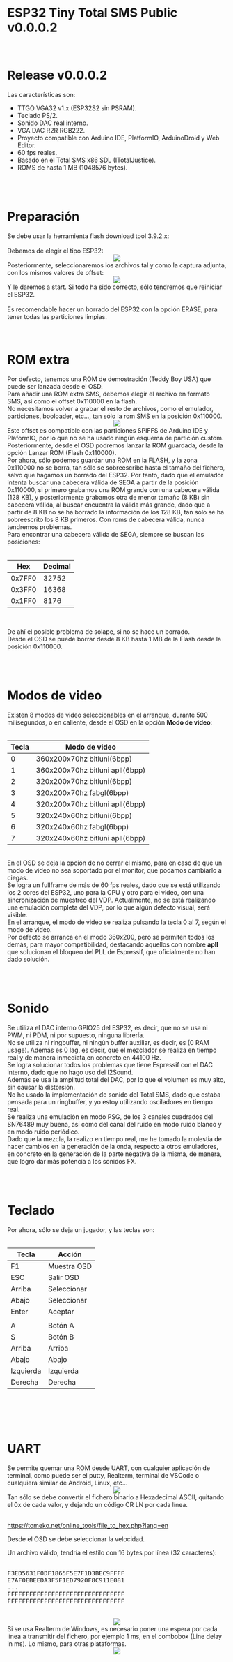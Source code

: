 # ESP32 Tiny Total SMS Public v0.0.0.2
<br>
<h1>Release v0.0.0.2</h1>
Las características son:
<ul>
 <li>TTGO VGA32 v1.x (ESP32S2 sin PSRAM).</li>
 <li>Teclado PS/2.</li>
 <li>Sonido DAC real interno.</li>
 <li>VGA DAC R2R RGB222.</li>
 <li>Proyecto compatible con Arduino IDE, PlatformIO, ArduinoDroid y Web Editor.</li>
 <li>60 fps reales.</li>
 <li>Basado en el Total SMS x86 SDL (ITotalJustice).</li>
 <li>ROMS de hasta 1 MB (1048576 bytes).</li>
</ul>


<br><br>
<h1>Preparación</h1>
Se debe usar la herramienta flash download tool 3.9.2.x:<br><br>
Debemos de elegir el tipo ESP32:
<center><img src='https://raw.githubusercontent.com/rpsubc8/ESP32TinyTotalSMSPublic/main/preview/flash00.gif'></center>
Posteriormente, seleccionaremos los archivos tal y como la captura adjunta, con los mismos valores de offset:
<center><img src='https://raw.githubusercontent.com/rpsubc8/ESP32TinyTotalSMSPublic/main/preview/flash01.gif'></center>
Y le daremos a start. Si todo ha sido correcto, sólo tendremos que reiniciar el ESP32. 
<br><br>
Es recomendable hacer un borrado del ESP32 con la opción ERASE, para tener todas las particiones limpias.<br>
<br><br>


<h1>ROM extra</h1>
Por defecto, tenemos una ROM de demostración (Teddy Boy USA) que puede ser lanzada desde el OSD.<br>
Para añadir una ROM extra SMS, debemos elegir el archivo en formato SMS, así como el offset 0x110000 en la flash.<br>
No necesitamos volver a grabar el resto de archivos, como el emulador, particiones, booloader, etc..., tan sólo la rom SMS en la posición 0x110000.
<center><img src='https://raw.githubusercontent.com/rpsubc8/ESP32TinyTotalSMSPublic/main/preview/extrom.gif'></center>
Este offset es compatible con las particiones SPIFFS de Arduino IDE y PlaformIO, por lo que no se ha usado ningún esquema de partición custom.
Posteriormente, desde el OSD podremos lanzar la ROM guardada, desde la opción Lanzar ROM (Flash 0x110000).<br>
Por ahora, sólo podemos guardar una ROM en la FLASH, y la zona 0x110000 no se borra, tan sólo se sobreescribe hasta el tamaño del fichero, salvo que hagamos un borrado del ESP32. Por tanto, dado que el emulador intenta buscar una cabecera válida de SEGA a partir de la posición 0x110000, si primero grabamos una ROM grande con una cabecera válida (128 KB), y posteriormente grabamos otra de menor tamaño (8 KB) sin cabecera válida, al buscar encuentra la válida más grande, dado que a
partir de 8 KB no se ha borrado la información de los 128 KB, tan sólo se ha sobreescrito los 8 KB primeros. Con roms de cabecera válida, nunca tendremos problemas.<br>
Para encontrar una cabecera válida de SEGA, siempre se buscan las posiciones:<br><br>

| Hex    | Decimal |
| ------ | ------- |
| 0x7FF0 | 32752   |
| 0x3FF0 | 16368   |
| 0x1FF0 | 8176    |

<br>

De ahí el posible problema de solape, si no se hace un borrado.<br>
Desde el OSD se puede borrar desde 8 KB hasta 1 MB de la Flash desde la posición 0x110000.



<br><br>
<h1>Modos de video</h1>
Existen 8 modos de video seleccionables en el arranque, durante 500 milisegundos, o en caliente, desde el OSD en la opción <b>Modo de video</b>:<br><br>

| Tecla | Modo de video                      |
| ----- | -----------------------------------|
|   0   | 360x200x70hz bitluni(6bpp)         |
|   1   | 360x200x70hz bitluni apll(6bpp)    |
|   2   | 320x200x70hz bitluni(6bpp)         |
|   3   | 320x200x70hz fabgl(6bpp)           |
|   4   | 320x200x70hz bitluni apll(6bpp)    |
|   5   | 320x240x60hz bitluni(6bpp)         |
|   6   | 320x240x60hz fabgl(6bpp)           |
|   7   | 320x240x60hz bitluni apll(6bpp)    |
<br>
En el OSD se deja la opción de no cerrar el mismo, para en caso de que un modo de video no sea soportado por el monitor, que podamos cambiarlo a ciegas.<br>
Se logra un fullframe de más de 60 fps reales, dado que se está utilizando los 2 cores del ESP32, uno para la CPU y otro para el video, con una 
sincronización de muestreo del VDP. Actualmente, no se está realizando una emulación completa del VDP, por lo que algún defecto visual, será visible.

<br>
En el arranque, el modo de video se realiza pulsando la tecla 0 al 7, según el modo de video.<br>
Por defecto se arranca en el modo 360x200, pero se permiten todos los demás, para mayor compatibilidad, destacando aquellos con nombre <b>apll</b> que solucionan
el bloqueo del PLL de Espressif, que oficialmente no han dado solución.

<br><br>
<h1>Sonido</h1>
Se utiliza el DAC interno GPIO25 del ESP32, es decir, que no se usa ni PWM, ni PDM, ni por supuesto, ninguna librería.<br>
No se utiliza ni ringbuffer, ni ningún buffer auxiliar, es decir, es (0 RAM usage). Además es 0 lag, es decir, que el mezclador se realiza en tiempo real y
de manera inmediata,en concreto en 44100 Hz.<br>
Se logra solucionar todos los problemas que tiene Espressif con el DAC interno, dado que no hago uso del I2Sound.<br>
Además se usa la amplitud total del DAC, por lo que el volumen es muy alto, sin causar la distorsión.<br>
No he usado la implementación de sonido del Total SMS, dado que estaba pensada para un ringbuffer, y yo estoy utilizando osciladores en tiempo real.<br>
Se realiza una emulación en modo PSG, de los 3 canales cuadrados del SN76489 muy buena, así como del canal del ruido en modo ruido blanco y en modo ruido periódico.<br>
Dado que la mezcla, la realizo en tiempo real, me he tomado la molestia de hacer cambios en la generación de la onda, respecto a otros emuladores, en concreto en 
la generación de la parte negativa de la misma, de manera, que logro dar más potencia a los sonidos FX.<br>

<br><br>
<h1>Teclado</h1>
Por ahora, sólo se deja un jugador, y las teclas son:<br><br>

| Tecla     | Acción      |
| --------- | ------------|
|  F1       | Muestra OSD |
|  ESC      | Salir OSD   |
| Arriba    | Seleccionar |
| Abajo     | Seleccionar |
| Enter     | Aceptar     |
|           |             |
|  A        | Botón A     |
|  S        | Botón B     |
| Arriba    | Arriba      |
| Abajo     | Abajo       |
| Izquierda | Izquierda   |
| Derecha   | Derecha     |
<br>



<br><br>
<h1>UART</h1>
Se permite quemar una ROM desde UART, con cualquier aplicación de terminal, como puede ser el putty, Realterm, terminal de VSCode o cualquiera similar de 
Android, Linux, etc...<br>
<center><img src='https://raw.githubusercontent.com/rpsubc8/ESP32TinyTotalSMSPublic/main/preview/tooltomeko.gif'></center>
Tan sólo se debe convertir el fichero binario a Hexadecimal ASCII, quitando el 0x de cada valor, y dejando un código CR LN por cada línea.<br><br>

<a href='https://tomeko.net/online_tools/file_to_hex.php?lang=en'>https://tomeko.net/online_tools/file_to_hex.php?lang=en</a>

Desde el OSD se debe seleccionar la velocidad.<br>

Un archivo válido, tendría el estilo con 16 bytes por línea (32 caracteres):<br><br>

<pre>
F3ED5631F0DF1865F5E7F1D3BEC9FFFF
E7AF0EBEEDA3F5F1ED7920F8C911E081
...
FFFFFFFFFFFFFFFFFFFFFFFFFFFFFFFF
FFFFFFFFFFFFFFFFFFFFFFFFFFFFFFFF
</pre>

<br>
<center><img src='https://raw.githubusercontent.com/rpsubc8/ESP32TinyTotalSMSPublic/main/preview/realterm00.gif'></center>
Si se usa Realterm de Windows, es necesario poner una espera por cada línea a transmitir del fichero, por ejemplo 1 ms, en el combobox (Line delay in ms). Lo mismo, para otras plataformas.<br>

<center><img src='https://raw.githubusercontent.com/rpsubc8/ESP32TinyTotalSMSPublic/main/preview/realterm01.gif'></center>

